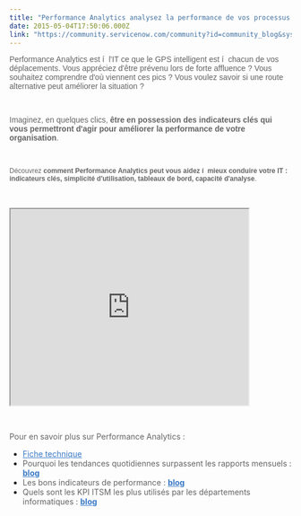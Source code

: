 ```yaml
---
title: "Performance Analytics analysez la performance de vos processus IT sur la plateforme ServiceNow"
date: 2015-05-04T17:50:06.000Z
link: "https://community.servicenow.com/community?id=community_blog&sys_id=a8aca225dbd0dbc01dcaf3231f961915"
---
```

<p style="font-family: arial, sans-serif; color: #666666;"><span style="font-style: inherit; font-family: inherit; color: #646464;">Performance Analytics est í  l&#39;IT ce que le GPS intelligent est í  chacun de vos déplacements. Vous appréciez d&#39;être prévenu lors de forte affluence ? Vous souhaitez comprendre d&#39;où viennent ces pics ? Vous voulez savoir si une route alternative peut améliorer la situation ? </span></p>
<p style="font-family: arial, sans-serif; color: #666666;"><span style="font-style: inherit; font-family: inherit; color: #646464;"> </span></p>
<p style="font-family: arial, sans-serif; color: #666666;"><span style="font-style: inherit; font-family: inherit; color: #646464;">Imaginez, en quelques clics, <span style="font-style: inherit; font-family: inherit;"><strong>être en possession des indicateurs clés qui vous permettront d&#39;agir pour améliorer la performance de votre organisation</strong></span>. </span></p>
<p style="font-family: arial, sans-serif; color: #666666;"><span style="font-style: inherit; font-family: inherit; color: #646464;"> </span></p>
<p style="font-family: arial, sans-serif; color: #666666;"><span style="font-style: inherit; font-size: 12px; font-family: Arial; color: #646464;">Découvrez <span style="font-style: inherit; font-family: inherit;"><strong>comment Performance Analytics peut vous aidez í  mieux conduire votre IT : indicateurs clés, simplicité d&#39;utilisation, tableaux de bord, capacité d&#39;analyse</strong></span>.</span></p>
<p><span style="font-style: inherit; font-family: inherit; color: #646464;"> </span></p>
<p><iframe src="https://youtube.com/embed/IYmCV0DsOII" width="425" height="350"></iframe></p>
<p style="font-style: inherit;"><span style="font-style: inherit; font-family: inherit;"><strong> </strong></span></p>
<p style="font-style: inherit;"><span style="font-style: inherit; font-family: inherit; color: #646464;">Pour en savoir plus sur Performance Analytics :</span></p>
<ul><li><a class="jive-link-external-small" style="font-style: inherit; font-family: inherit; color: #3778c7;" title="k-external-small" href="http://www.servicenow.com/content/dam/servicenow/documents/datasheets/ds-performance-analytics.pdf" target="_blank" rel="noopener noreferrer nofollow">Fiche technique</a></li><li><span style="font-style: inherit; font-family: inherit; color: #646464;">Pourquoi les tendances quotidiennes surpassent les rapports mensuels : </span><span style="font-style: inherit; font-family: inherit; color: #646464;"><strong><a style="font-weight: inherit; font-style: inherit; font-family: inherit; color: #3778c7;" title="" href="community?id&#61;community_blog&amp;sys_id&#61;996eaeaddbd0dbc01dcaf3231f9619d3&amp;view_source&#61;searchResult" rel="nofollow">blog</a></strong></span></li><li><span style="font-style: inherit; font-family: inherit; color: #646464;">Les bons indicateurs de performance : </span><span style="font-style: inherit; font-family: inherit; color: #646464;"><strong><a style="font-weight: inherit; font-style: inherit; font-family: inherit; color: #3778c7;" title="" href="community?id&#61;community_blog&amp;sys_id&#61;140de6a5dbd0dbc01dcaf3231f9619d9&amp;view_source&#61;searchResult" rel="nofollow">blog</a></strong></span></li><li><span style="font-style: inherit; font-family: inherit; color: #646464;">Quels sont les KPI ITSM les plus utilisés par les départements informatiques : </span><a style="font-style: inherit; font-family: inherit; color: #3778c7;" href="community?id&#61;community_blog&amp;sys_id&#61;4e0deaa5dbd0dbc01dcaf3231f96191d&amp;view_source&#61;searchResult" rel="nofollow"><span style="font-style: inherit; font-family: inherit;"><strong>blog</strong></span></a></li></ul>